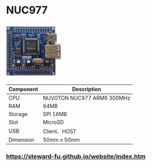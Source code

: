 # NUC977
![Alt text](imgs/main.jpg)
  
|Component|Description                  |
|---------|-----------------------------|
|CPU      |NUVOTON NUC977 ARM9 300MHz   |
|RAM      |64MB                         |
|Storage  |SPI 16MB                     |
|Slot     |MicroSD                      |
|USB      |Client、HOST                 |
|Dimension|50mm x 50mm                  |
  
### https://steward-fu.github.io/website/index.htm

